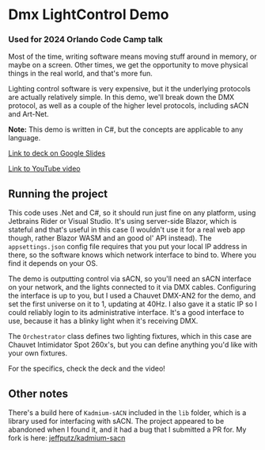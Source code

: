 # Dmx LightControl Demo
### Used for 2024 Orlando Code Camp talk

Most of the time, writing software means moving stuff around in memory, or maybe on a screen. Other times, we get the opportunity to move physical things in the real world, and that's more fun.

Lighting control software is very expensive, but it the underlying protocols are actually relatively simple. In this demo, we'll break down the DMX protocol, as well as a couple of the higher level protocols, including sACN and Art-Net.

__Note:__ This demo is written in C#, but the concepts are applicable to any language.

[Link to deck on Google Slides](https://docs.google.com/presentation/d/1PpcDSFAqYPUxOblurKsxu1_OHazeDANY7mnKOMI5hNc/edit?usp=sharing)

[Link to YouTube video](https://youtu.be/U6xIvbqksbs)

## Running the project
This code uses .Net and C#, so it should run just fine on any platform, using Jetbrains Rider or Visual Studio. It's using server-side Blazor, which is stateful and that's useful in this case (I wouldn't use it for a real web app though, rather Blazor WASM and an good ol' API instead). The `appsettings.json` config file requires that you put your local IP address in there, so the software knows which network interface to bind to. Where you find it depends on your OS.

The demo is outputting control via sACN, so you'll need an sACN interface on your network, and the lights connected to it via DMX cables. Configuring the interface is up to you, but I used a Chauvet DMX-AN2 for the demo, and set the first universe on it to 1, updating at 40Hz. I also gave it a static IP so I could reliably login to its administrative interface. It's a good interface to use, because it has a blinky light when it's receiving DMX.

The `Orchestrator` class defines two lighting fixtures, which in this case are Chauvet Intimidator Spot 260x's, but you can define anything you'd like with your own fixtures.

For the specifics, check the deck and the video!

## Other notes
There's a build here of `Kadmium-sACN` included in the `lib` folder, which is a library used for interfacing with sACN. The project appeared to be abandoned when I found it, and it had a bug that I submitted a PR for. My fork is here: [jeffputz/kadmium-sacn](https://github.com/jeffputz/kadmium-sacn)

